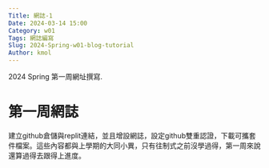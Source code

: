```yaml
---
Title: 網誌-1
Date: 2024-03-14 15:00
Category: w01
Tags: 網誌編寫
Slug: 2024-Spring-w01-blog-tutorial
Author: kmol
---
```


2024 Spring 第一周網址撰寫.

<!-- PELICAN_END_SUMMARY -->

# 第一周網誌
建立github倉儲與replit連結，並且增設網誌，設定github雙重認證，下載可攜套件檔案。這些內容都與上學期的大同小異，只有往制式之前沒學過得，第一周來說還算過得去跟得上進度。